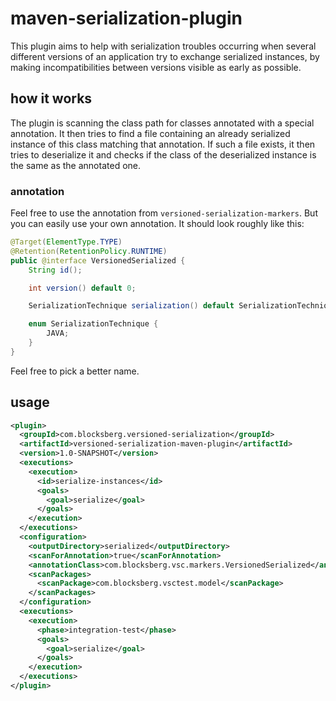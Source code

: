 # maven-serialization-plugin

This plugin aims to help with serialization troubles occurring when several different versions of an
application try to exchange serialized instances, by making incompatibilities between versions visible
as early as possible.

## how it works
The plugin is scanning the class path for classes annotated with a special annotation. It then tries to find
a file containing an already serialized instance of this class matching that annotation. If such a file exists, it then
tries to deserialize it and checks if the class of the deserialized instance is the same as the annotated one.

### annotation
Feel free to use the annotation from `versioned-serialization-markers`. But you can easily use your own annotation.
It should look roughly like this:
```java
@Target(ElementType.TYPE)
@Retention(RetentionPolicy.RUNTIME)
public @interface VersionedSerialized {
    String id();

    int version() default 0;

    SerializationTechnique serialization() default SerializationTechnique.JAVA;

    enum SerializationTechnique {
        JAVA;
    }
}
```

Feel free to pick a better name.

## usage
```xml
<plugin>
  <groupId>com.blocksberg.versioned-serialization</groupId>
  <artifactId>versioned-serialization-maven-plugin</artifactId>
  <version>1.0-SNAPSHOT</version>
  <executions>
    <execution>
      <id>serialize-instances</id>
      <goals>
        <goal>serialize</goal>
      </goals>
    </execution>
  </executions>
  <configuration>
    <outputDirectory>serialized</outputDirectory>
    <scanForAnnotation>true</scanForAnnotation>
    <annotationClass>com.blocksberg.vsc.markers.VersionedSerialized</annotationClass>
    <scanPackages>
      <scanPackage>com.blocksberg.vsctest.model</scanPackage>
    </scanPackages>
  </configuration>
  <executions>
    <execution>
      <phase>integration-test</phase>
      <goals>
        <goal>serialize</goal>
      </goals>
    </execution>
  </executions>
</plugin>
```
